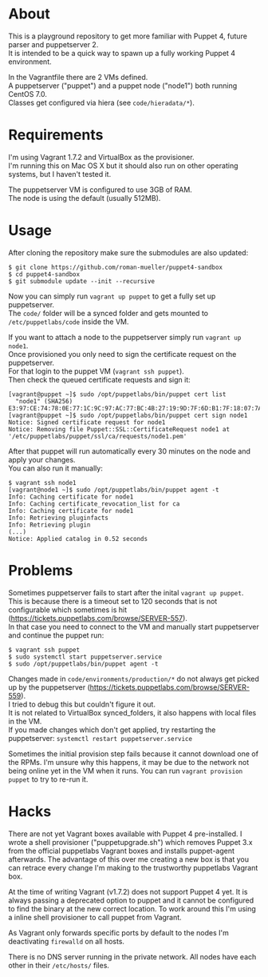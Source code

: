 # About  
This is a playground repository to get more familiar with Puppet 4, future parser and puppetserver 2.  
It is intended to be a quick way to spawn up a fully working Puppet 4 environment.  

In the Vagrantfile there are 2 VMs defined.  
A puppetserver ("puppet") and a puppet node ("node1") both running CentOS 7.0.  
Classes get configured via hiera (see `code/hieradata/*`).  

# Requirements
I'm using Vagrant 1.7.2 and VirtualBox as the provisioner.  
I'm running this on Mac OS X but it should also run on other operating systems, but I haven't tested it.  

The puppetserver VM is configured to use 3GB of RAM.  
The node is using the default (usually 512MB).  

# Usage
After cloning the repository make sure the submodules are also updated:  
```
$ git clone https://github.com/roman-mueller/puppet4-sandbox
$ cd puppet4-sandbox
$ git submodule update --init --recursive
```

Now you can simply run `vagrant up puppet` to get a fully set up puppetserver.  
The `code/` folder will be a synced folder and gets mounted to `/etc/puppetlabs/code` inside the VM.  

If you want to attach a node to the puppetserver simply run `vagrant up node1`.  
Once provisioned you only need to sign the certificate request on the puppetserver.  
For that login to the puppet VM (`vagrant ssh puppet`).  
Then check the queued certificate requests and sign it:  
```
[vagrant@puppet ~]$ sudo /opt/puppetlabs/bin/puppet cert list
  "node1" (SHA256) E3:97:CE:74:78:0E:77:1C:9C:97:AC:77:BC:4B:27:19:9D:7F:6D:B1:7F:18:07:7A:DA:B8:77:D7:2F:15:4D:42
[vagrant@puppet ~]$ sudo /opt/puppetlabs/bin/puppet cert sign node1
Notice: Signed certificate request for node1
Notice: Removing file Puppet::SSL::CertificateRequest node1 at '/etc/puppetlabs/puppet/ssl/ca/requests/node1.pem'
```
After that puppet will run automatically every 30 minutes on the node and apply your changes.  
You can also run it manually:  
```
$ vagrant ssh node1
[vagrant@node1 ~]$ sudo /opt/puppetlabs/bin/puppet agent -t
Info: Caching certificate for node1
Info: Caching certificate_revocation_list for ca
Info: Caching certificate for node1
Info: Retrieving pluginfacts
Info: Retrieving plugin
(...)
Notice: Applied catalog in 0.52 seconds
```

# Problems
Sometimes puppetserver fails to start after the inital `vagrant up puppet`.  
This is because there is a timeout set to 120 seconds that is not configurable which sometimes is hit (https://tickets.puppetlabs.com/browse/SERVER-557).    
In that case you need to connect to the VM and manually start puppetserver and continue the puppet run:  
```
$ vagrant ssh puppet
$ sudo systemctl start puppetserver.service
$ sudo /opt/puppetlabs/bin/puppet agent -t
```

Changes made in `code/environments/production/*` do not always get picked up by the puppetserver (https://tickets.puppetlabs.com/browse/SERVER-559).  
I tried to debug this but couldn't figure it out.  
It is not related to VirtualBox synced_folders, it also happens with local files in the VM.  
If you made changes which don't get applied, try restarting the puppetserver: `systemctl restart puppetserver.service`

Sometimes the initial provision step fails because it cannot download one of the RPMs.
I'm unsure why this happens, it may be due to the network not being online yet in the VM when it runs.
You can run `vagrant provision puppet` to try to re-run it.

# Hacks
There are not yet Vagrant boxes available with Puppet 4 pre-installed.
I wrote a shell provisioner ("puppetupgrade.sh") which removes Puppet 3.x from the official puppetlabs Vagrant boxes and installs puppet-agent afterwards.
The advantage of this over me creating a new box is that you can retrace every change I'm making to the trustworthy puppetlabs Vagrant box.

At the time of writing Vagrant (v1.7.2) does not support Puppet 4 yet.
It is always passing a deprecated option to puppet and it cannot be configured to find the binary at the new correct location.
To work around this I'm using a inline shell provisioner to call puppet from Vagrant.

As Vagrant only forwards specific ports by default to the nodes I'm deactivating `firewalld` on all hosts.

There is no DNS server running in the private network.
All nodes have each other in their `/etc/hosts/` files.

